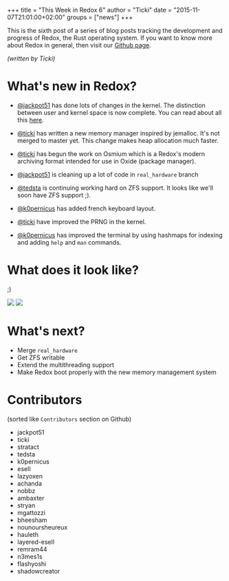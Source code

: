 +++
title = "This Week in Redox 6"
author = "Ticki"
date = "2015-11-07T21:01:00+02:00"
groups = ["news"]
+++

This is the sixth post of a series of blog posts tracking the development and progress of Redox, the Rust operating system. If you want to know more about Redox in general, then visit our [Github page](https://github.com/redox-os/redox).

*(written by Ticki)*

# What's new in Redox?

- [@jackpot51](https://github.com/jackpot51) has done lots of changes in the kernel. The distinction between user and kernel space is now complete. You can read about all this [here](http://dictator.redox-os.org/index.php?controller=post&action=view&id_post=17).

- [@ticki](https://github.com/ticki) has written a new memory manager inspired by jemalloc. It's not merged to master yet. This change makes heap allocation much faster.

- [@ticki](https://github.com/ticki) has begun the work on Osmium which is a Redox's modern archiving format intended for use in Oxide (package manager).

- [@jackpot51](https://github.com/jackpot51) is cleaning up a lot of code in `real_hardware` branch

- [@tedsta](https://github.com/tedsta) is continuing working hard on ZFS support. It looks like we'll soon have ZFS support ;).

- [@k0pernicus](https://github.com/k0pernicus) has added french keyboard layout.

- [@ticki](https://github.com/ticki) have improved the PRNG in the kernel.

- [@k0pernicus](https://github.com/k0pernicus) has improved the terminal by using hashmaps for indexing and adding `help` and `man` commands.


# What does it look like?

;)

<img class="img-responsive" src="https://github.com/redox-os/assets/raw/master/fun/mobile.jpg"/>

<img class="img-responsive" src="https://github.com/redox-os/assets/raw/master/screenshots/File_manager.png"/>


# What's next?

- Merge `real_hardware`
- Get ZFS writable
- Extend the multithreading support
- Make Redox boot properly with the new memory management system

# Contributors

(sorted like `Contributors` section on Github)

- jackpot51
- ticki
- stratact
- tedsta
- k0pernicus
- esell
- lazyoxen
- achanda
- nobbz
- ambaxter
- stryan
- mgattozzi
- bheesham
- nounoursheureux
- hauleth
- layered-esell
- remram44
- n3mes1s
- flashyoshi
- shadowcreator
